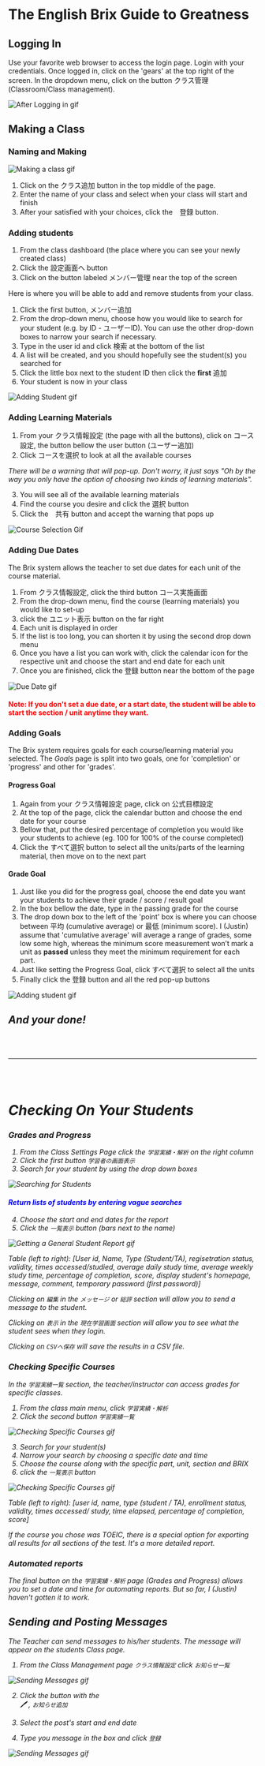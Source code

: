 
# The English Brix Guide to Greatness 

## Logging In

Use your favorite web browser to access the login page. Login with your credentials. Once logged in, click on the 'gears' at the top right of the screen. In the dropdown menu, click on the button クラス管理 (Classroom/Class management).

![After Logging in gif](/docs/assets/Brix-After-Login.gif)

## Making a Class

### Naming and Making


![Making a class gif](/docs/assets/Brix-Make-Class.gif)

1. Click on the クラス追加 button in the top middle of the page.
2. Enter the name of your class and select when your class will start and finish
3. After your satisfied with your choices, click the　登録 button.

### Adding students

1. From the class dashboard (the place where you can see your newly created class)
2. Click the 設定画面へ button
3. Click on the button labeled メンバー管理 near the top of the screen

Here is where you will be able to add and remove students from your class.

1. Click the first button, メンバー追加
2. From the drop-down menu, choose how you would like to search for your student (e.g. by ID - ユーザーID). You can use the other drop-down boxes to narrow your search if necessary.
3. Type in the user id and click 検索 at the bottom of the list
4. A list will be created, and you should hopefully see the student(s) you searched for
5. Click the little box next to the student ID then click the **first** 追加
6. Your student is now in your class

![Adding Student gif](/docs/assets/Brix-Add-Student.gif)

### Adding Learning Materials

1. From your クラス情報設定 (the page with all the buttons), click on コース設定, the button bellow the user button (ユーザー追加)
2. Click コースを選択 to look at all the available courses

_There will be a warning that will pop-up. Don't worry, it just says "Oh by the way you only have the option of choosing two kinds of learning materials"._


3. You will see all of the available learning materials 
4. Find the course you desire and click the 選択 button
5. Click the　共有 button and accept the warning that pops up

![Course Selection Gif](/docs/assets/Brix-Course-Selection.gif)


### Adding Due Dates

The Brix system allows the teacher to set due dates for each unit of the course material. 

1. From クラス情報設定, click the third button コース実施画面
2. From the drop-down menu, find the course (learning materials) you would like to set-up
3. click the ユニット表示 button on the far right
4. Each unit is displayed in order 
5. If the list is too long, you can shorten it by using the second drop down menu 
6. Once you have a list you can work with, click the calendar icon for the respective unit and choose the start and end date for each unit 
7. Once you are finished, click the 登録 button near the bottom of the page

![Due Date gif](/docs/assets/Brix-Unit-Due-Date.gif)

<h4 style="font-weight: bold; color: red;"> Note: If you don't set a due date, or a start date, the student will be able to start the section / unit anytime they want.</h4>


### Adding Goals

The Brix system requires goals for each course/learning material you selected. The _Goals_ page is split into two goals, one for 'completion' or 'progress' and other for 'grades'.

#### Progress Goal

1. Again from your クラス情報設定 page, click on 公式目標設定
2. At the top of the page, click the calendar button and choose the end date for your course
3. Bellow that, put the desired percentage of completion you would like your students to achieve (eg. 100 for 100% of the course completed)
4. Click the すべて選択 button to select all the units/parts of the learning material, then move on to the next part


#### Grade Goal

1. Just like you did for the progress goal, choose the end date you want your students to achieve their grade / score / result goal
2. In the box bellow the date, type in the passing grade for the course 
3. The drop down box to the left of the 'point' box is where you can choose between 平均 (cumulative average) or 最低 (minimum score). I (Justin) assume that 'cumulative average' will average a range of grades, some low some high, whereas the minimum score measurement won’t mark a unit as **passed** unless they meet the minimum requirement for each part. 
4. Just like setting the Progress Goal, click すべて選択 to select all the units
5. Finally click the 登録 button and all the red pop-up buttons


![Adding student gif](/docs/assets/Brix-Course-Goals.gif)


## <i>And your done!<i>

<br>
<br>
<hr>
<br>
<br>

# Checking On Your Students


### Grades and Progress

1. From the Class Settings Page click the `学習実績・解析` on the right column 
2. Click the first button `学習者の画面表示`
3. Search for your student by using the drop down boxes

![Searching for Students](/docs/assets/General-Grades-Menu-Nav.gif)

<h4 style="font-weight: bold; color: blue;">Return lists of students by entering vague searches</h4>

4. Choose the start and end dates for the report
5. Click the `一覧表示` button (bars next to the name)

![Getting a General Student Report gif](/docs/assets/General-Grades-Searching.gif)

<i>Table (left to right): [User id, Name, Type (Student/TA), regisetration status, validity, times accessed/studied, average daily study time, average weekly study time, percentage of completion, score, display student's homepage, message, comment, temporary password (first password)] </i>

Clicking on `編集` in the `メッセージ` or `総評` section will allow you to send a message to the student.

Clicking on `表示` in the `現在学習画面` section will allow you to see what the student sees when they login.

Clicking on `CSVへ保存` will save the results in a CSV file.

### Checking Specific Courses

In the `学習実績一覧` section, the teacher/instructor can access grades for specific classes.

1. From the class main menu, click `学習実績・解析`
2. Click the second button `学習実績一覧`

![Checking Specific Courses gif](/docs/assets/Specific-Grades-Menu-Nav.gif)

3. Search for your student(s)
4. Narrow your search by choosing a specific date and time
5. Choose the course along with the specific part, unit, section and BRIX
6. click the `一覧表示` button 

![Checking Specific Courses gif](/docs/assets/Specific-Grades-Searching.gif)

Table (left to right): [user id, name, type (student / TA), enrollment status, validity, times accessed/ study, time elapsed, percentage of completion, score]

If the course you chose was TOEIC, there is a special option for exporting all results for all sections of the test. It's a more detailed report.


### Automated reports

The final button on the `学習実績・解析` page (Grades and Progress) allows you to set a date and time for automating reports. But so far, I (Justin) haven't gotten it to work.

## Sending and Posting Messages

The Teacher can send messages to his/her students. The message will appear on the students Class page.

1. From the Class Management page `クラス情報設定` click `お知らせ一覧`

![Sending Messages gif](/docs/assets/Messages-Menu-Nav.gif)

2. Click the button with the  
🖊️ , `お知らせ追加`


3. Select the post's start and end date
4. Type you message in the box and click `登録`


![Sending Messages gif](/docs/assets/Messages-Make.gif)